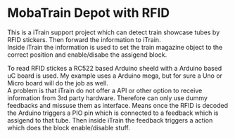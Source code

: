 # MobaTrain Depot with RFID
This is a iTrain support project which can detect train showcase tubes by RFID stickers. Then forward the information to iTrain. <br>
Inside iTrain the information is used to set the train magazine object to the correct position and enable/disabe the assigend block. <br>

To read RFID stickes a RC522 based Arduino sheeld with a Arduino based uC board is used. My example uses a Arduino mega, but for sure a Uno or Micro board will do the job as well. <br>
A problem is that iTrain do not offer a API or other option to receive information from 3rd party hardware. Therefore can only use dummy feedbacks and missuse them as interface.
Means once the RFID is decoded the Arduino triggers a PIO pin which is connected to a feedback which is assigend to that tube.
Then inside iTrain the feedback triggers a action which does the block enable/disable stuff. 


